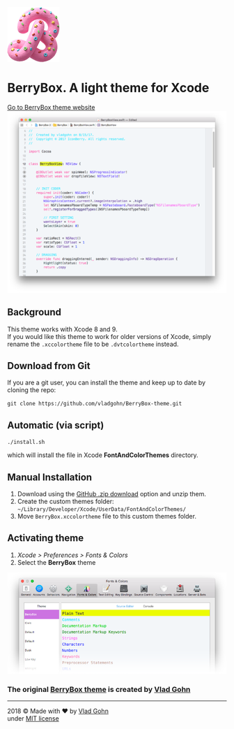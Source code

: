 ![BerryBox logo](docs/img/BerryBox-small.png)

# BerryBox. A light theme for Xcode
[Go to BerryBox theme website](https://vladgohn.github.io/BerryBox-theme/)
![Berry theme](docs/img/xd0-preview.png)

## Background

This theme works with Xcode 8 and 9.  
If you would like this theme to work for older versions of Xcode, simply rename the `.xccolortheme` file to be `.dvtcolortheme` instead.

## Download from Git

If you are a git user, you can install the theme and keep up to date by cloning the repo:

```
git clone https://github.com/vladgohn/BerryBox-theme.git
```
## Automatic (via script)

```
./install.sh
```
which will install the file in Xcode **FontAndColorThemes** directory.

## Manual Installation

1.  Download using the [GitHub .zip download](https://github.com/vladgohn/BerryBox-theme/archive/master.zip) option and unzip them.
2.  Create the custom themes folder: `~/Library/Developer/Xcode/UserData/FontAndColorThemes/`
3.  Move `BerryBox.xccolortheme` file to this custom themes folder.

## Activating theme

1.  _Xcode > Preferences > Fonts & Colors_
2.  Select the **BerryBox** theme

![BerryBox preferences](docs/img/preferences.png)

### The original [BerryBox theme](https://vladgohn.github.io/BerryBox-theme/) is created by [Vlad Gohn](http://vladgohn.com)


* * *

2018 © Made with <span class="love">♥</span> by [Vlad Gohn](http://vladgohn.com)  
under [MIT license](http://mit-license.org/)

